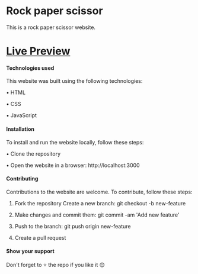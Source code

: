 # Rock paper scissor


This is a rock paper scissor website.


# [Live Preview](https://rockpapperscissor.vercel.app/)

#### Technologies used


This website was built using the following technologies:

• HTML

• CSS

• JavaScript


#### Installation


To install and run the website locally, follow these steps:

• Clone the repository

• Open the website in a browser: http://localhost:3000


#### Contributing

Contributions to the website are welcome. To contribute, follow these steps:

1. Fork the repository Create a new branch: git checkout -b new-feature

2. Make changes and commit them: git commit -am 'Add new feature'

3. Push to the branch: git push origin new-feature

4. Create a pull request


#### Show your support

Don't forget to ⭐ the repo if you like it 😊

